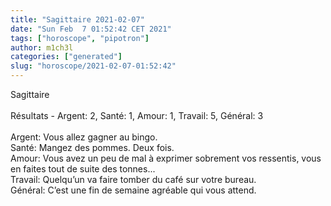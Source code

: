 ```yaml
---
title: "Sagittaire 2021-02-07"
date: "Sun Feb  7 01:52:42 CET 2021"
tags: ["horoscope", "pipotron"]
author: m1ch3l
categories: ["generated"]
slug: "horoscope/2021-02-07-01:52:42"
---
```


Sagittaire<br>
<br>
Résultats - Argent: 2, Santé: 1, Amour: 1, Travail: 5, Général: 3<br>
<br>
Argent:  Vous allez gagner au bingo. <br>
Santé:   Mangez des pommes. Deux fois.<br>
Amour:   Vous avez un peu de mal à exprimer sobrement vos ressentis, vous en faites tout de suite des tonnes... <br>
Travail: Quelqu’un va faire tomber du café sur votre bureau. <br>
Général: C’est une fin de semaine agréable qui vous attend.<br>
